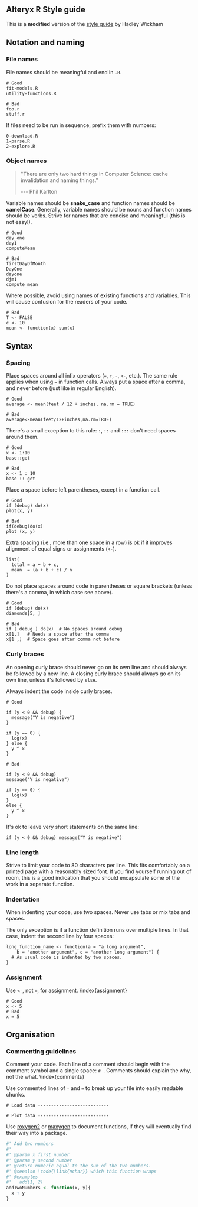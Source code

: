 ## Alteryx R Style guide

This is a **modified** version of the [style guide](http://adv-r.had.co.nz/Style.html) by Hadley Wickham

## Notation and naming

### File names

File names should be meaningful and end in `.R`.

    # Good
    fit-models.R
    utility-functions.R

    # Bad
    foo.r
    stuff.r

If files need to be run in sequence, prefix them with numbers:

    0-download.R
    1-parse.R
    2-explore.R

### Object names

> "There are only two hard things in Computer Science: cache invalidation and 
> naming things." 
>
> --- Phil Karlton

Variable names should be __snake_case__ and function names should be __camelCase__. Generally, variable names should be nouns and function names should be verbs. Strive for names that are concise and meaningful (this is not easy!).

```{r, eval = FALSE}
# Good
day_one
day1
computeMean

# Bad
firstDayOfMonth
DayOne
dayone
djm1
compute_mean
```

Where possible, avoid using names of existing functions and variables. This will cause confusion for the readers of your code.

```{r, eval = FALSE}
# Bad
T <- FALSE
c <- 10
mean <- function(x) sum(x)
```

## Syntax

### Spacing

Place spaces around all infix operators (`=`, `+`, `-`, `<-`, etc.). The same rule applies when using `=` in function calls. Always put a space after a comma, and never before (just like in regular English).

```{r, eval = FALSE}
# Good
average <- mean(feet / 12 + inches, na.rm = TRUE)

# Bad
average<-mean(feet/12+inches,na.rm=TRUE)
```

There's a small exception to this rule: `:`, `::` and `:::` don't need spaces around them.

```{r, eval = FALSE}
# Good
x <- 1:10
base::get

# Bad
x <- 1 : 10
base :: get
```

Place a space before left parentheses, except in a function call.

```{r, eval = FALSE}
# Good
if (debug) do(x)
plot(x, y)

# Bad
if(debug)do(x)
plot (x, y)
```

Extra spacing (i.e., more than one space in a row) is ok if it improves alignment of equal signs or assignments (`<-`).

```{r, eval = FALSE}
list(
  total = a + b + c, 
  mean  = (a + b + c) / n
)
```

Do not place spaces around code in parentheses or square brackets (unless there's a comma, in which case see above).

```{r, eval = FALSE}
# Good
if (debug) do(x)
diamonds[5, ]

# Bad
if ( debug ) do(x)  # No spaces around debug
x[1,]   # Needs a space after the comma
x[1 ,]  # Space goes after comma not before
```

### Curly braces

An opening curly brace should never go on its own line and should always be followed by a new line. A closing curly brace should always go on its own line, unless it's followed by `else`.

Always indent the code inside curly braces.

```{r, eval = FALSE}
# Good

if (y < 0 && debug) {
  message("Y is negative")
}

if (y == 0) {
  log(x)
} else {
  y ^ x
}

# Bad

if (y < 0 && debug)
message("Y is negative")

if (y == 0) {
  log(x)
} 
else {
  y ^ x
}
```

It's ok to leave very short statements on the same line:

```{r, eval = FALSE}
if (y < 0 && debug) message("Y is negative")
```

### Line length

Strive to limit your code to 80 characters per line. This fits comfortably on a printed page with a reasonably sized font. If you find yourself running out of room, this is a good indication that you should encapsulate some of the work in a separate function.

### Indentation

When indenting your code, use two spaces. Never use tabs or mix tabs and spaces.

The only exception is if a function definition runs over multiple lines. In that case, indent the second line by four spaces:

```{r, eval = FALSE}
long_function_name <- function(a = "a long argument", 
    b = "another argument", c = "another long argument") {
  # As usual code is indented by two spaces.
}
```

### Assignment

Use `<-`, not `=`, for assignment. \index{assignment}

```{r}
# Good
x <- 5
# Bad
x = 5
```

## Organisation

### Commenting guidelines

Comment your code. Each line of a comment should begin with the comment symbol and a single space: `# `. Comments should explain the why, not the what. \index{comments}

Use commented lines of `-` and `=` to break up your file into easily readable chunks.

```{r, eval = FALSE}
# Load data ---------------------------

# Plot data ---------------------------
```

Use [roxygen2](https://github.com/cran/roxygen2) or [maxygen](https://github.com/gaborcsardi/maxygen) to document functions, if they will eventually find their way into a package.

```r
#' Add two numbers
#'
#' @param x first number
#' @param y second number
#' @return numeric equal to the sum of the two numbers.
#' @seealso \code{\link{nchar}} which this function wraps
#' @examples
#'   add(1, 2)
addTwoNumbers <- function(x, y){
  x + y
}
```